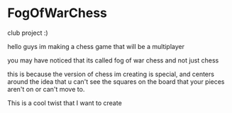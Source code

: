 # FogOfWarChess
club project :)

hello guys im making a chess game that will be a multiplayer


you may have noticed that its called fog of war chess and not just chess

this is because the version of chess im creating is special, and centers around the idea that u can't see the squares on the board that your pieces aren't on or can't move to. 

This is a cool twist that I want to create
